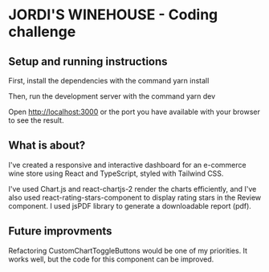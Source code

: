 # JORDI'S WINEHOUSE - Coding challenge

## Setup and running instructions

First, install the dependencies with the command yarn install

Then, run the development server with the command yarn dev

Open [http://localhost:3000](http://localhost:3000) or the port you have available with your browser to see the result.

## What is about?

I've created a responsive and interactive dashboard for an e-commerce wine store using React and TypeScript, styled with Tailwind CSS.

I've used Chart.js and react-chartjs-2 render the charts efficiently, and I've also used react-rating-stars-component to display rating stars in the Review component. I used jsPDF library to generate a downloadable report (pdf).

## Future improvments

Refactoring CustomChartToggleButtons would be one of my priorities. It works well, but the code for this component can be improved.
